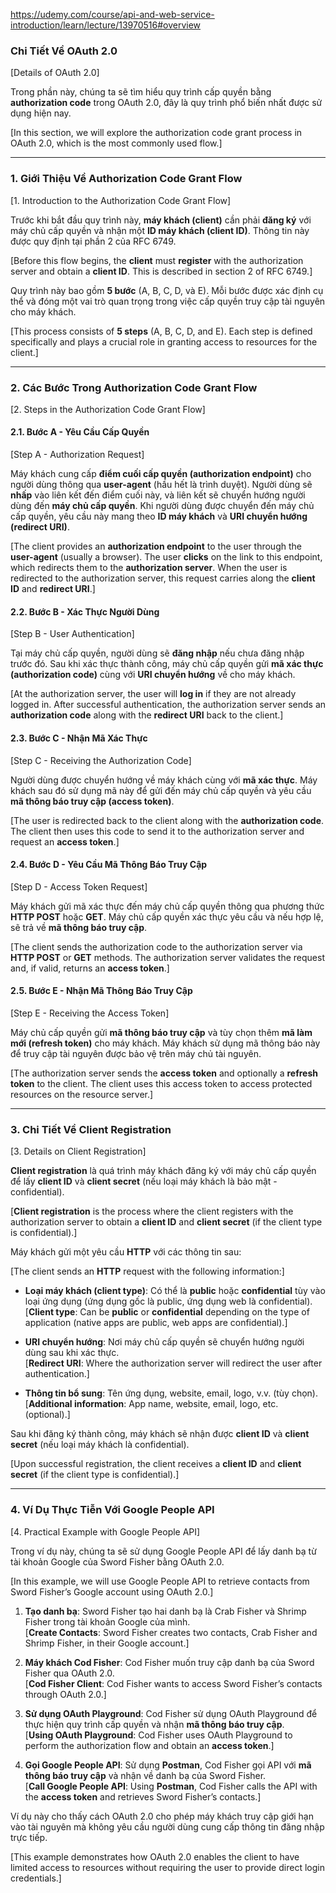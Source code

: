 https://udemy.com/course/api-and-web-service-introduction/learn/lecture/13970516#overview  
### Chi Tiết Về OAuth 2.0  
[Details of OAuth 2.0]

Trong phần này, chúng ta sẽ tìm hiểu quy trình cấp quyền bằng **authorization code** trong OAuth 2.0, đây là quy trình phổ biến nhất được sử dụng hiện nay.

[In this section, we will explore the authorization code grant process in OAuth 2.0, which is the most commonly used flow.]

---

### 1. Giới Thiệu Về Authorization Code Grant Flow  
[1. Introduction to the Authorization Code Grant Flow]

Trước khi bắt đầu quy trình này, **máy khách (client)** cần phải **đăng ký** với máy chủ cấp quyền và nhận một **ID máy khách (client ID)**. Thông tin này được quy định tại phần 2 của RFC 6749.

[Before this flow begins, the **client** must **register** with the authorization server and obtain a **client ID**. This is described in section 2 of RFC 6749.]

Quy trình này bao gồm **5 bước** (A, B, C, D, và E). Mỗi bước được xác định cụ thể và đóng một vai trò quan trọng trong việc cấp quyền truy cập tài nguyên cho máy khách.

[This process consists of **5 steps** (A, B, C, D, and E). Each step is defined specifically and plays a crucial role in granting access to resources for the client.]

---

### 2. Các Bước Trong Authorization Code Grant Flow  
[2. Steps in the Authorization Code Grant Flow]

#### 2.1. Bước A - Yêu Cầu Cấp Quyền  
[Step A - Authorization Request]

Máy khách cung cấp **điểm cuối cấp quyền (authorization endpoint)** cho người dùng thông qua **user-agent** (hầu hết là trình duyệt). Người dùng sẽ **nhấp** vào liên kết đến điểm cuối này, và liên kết sẽ chuyển hướng người dùng đến **máy chủ cấp quyền**. Khi người dùng được chuyển đến máy chủ cấp quyền, yêu cầu này mang theo **ID máy khách** và **URI chuyển hướng (redirect URI)**.

[The client provides an **authorization endpoint** to the user through the **user-agent** (usually a browser). The user **clicks** on the link to this endpoint, which redirects them to the **authorization server**. When the user is redirected to the authorization server, this request carries along the **client ID** and **redirect URI**.]

#### 2.2. Bước B - Xác Thực Người Dùng  
[Step B - User Authentication]

Tại máy chủ cấp quyền, người dùng sẽ **đăng nhập** nếu chưa đăng nhập trước đó. Sau khi xác thực thành công, máy chủ cấp quyền gửi **mã xác thực (authorization code)** cùng với **URI chuyển hướng** về cho máy khách.

[At the authorization server, the user will **log in** if they are not already logged in. After successful authentication, the authorization server sends an **authorization code** along with the **redirect URI** back to the client.]

#### 2.3. Bước C - Nhận Mã Xác Thực  
[Step C - Receiving the Authorization Code]

Người dùng được chuyển hướng về máy khách cùng với **mã xác thực**. Máy khách sau đó sử dụng mã này để gửi đến máy chủ cấp quyền và yêu cầu **mã thông báo truy cập (access token)**.

[The user is redirected back to the client along with the **authorization code**. The client then uses this code to send it to the authorization server and request an **access token**.]

#### 2.4. Bước D - Yêu Cầu Mã Thông Báo Truy Cập  
[Step D - Access Token Request]

Máy khách gửi mã xác thực đến máy chủ cấp quyền thông qua phương thức **HTTP POST** hoặc **GET**. Máy chủ cấp quyền xác thực yêu cầu và nếu hợp lệ, sẽ trả về **mã thông báo truy cập**.

[The client sends the authorization code to the authorization server via **HTTP POST** or **GET** methods. The authorization server validates the request and, if valid, returns an **access token**.]

#### 2.5. Bước E - Nhận Mã Thông Báo Truy Cập  
[Step E - Receiving the Access Token]

Máy chủ cấp quyền gửi **mã thông báo truy cập** và tùy chọn thêm **mã làm mới (refresh token)** cho máy khách. Máy khách sử dụng mã thông báo này để truy cập tài nguyên được bảo vệ trên máy chủ tài nguyên.

[The authorization server sends the **access token** and optionally a **refresh token** to the client. The client uses this access token to access protected resources on the resource server.]

---

### 3. Chi Tiết Về Client Registration  
[3. Details on Client Registration]

**Client registration** là quá trình máy khách đăng ký với máy chủ cấp quyền để lấy **client ID** và **client secret** (nếu loại máy khách là bảo mật - confidential).

[**Client registration** is the process where the client registers with the authorization server to obtain a **client ID** and **client secret** (if the client type is confidential).]

Máy khách gửi một yêu cầu **HTTP** với các thông tin sau:

[The client sends an **HTTP** request with the following information:]

- **Loại máy khách (client type)**: Có thể là **public** hoặc **confidential** tùy vào loại ứng dụng (ứng dụng gốc là public, ứng dụng web là confidential).  
  [**Client type**: Can be **public** or **confidential** depending on the type of application (native apps are public, web apps are confidential).]  

- **URI chuyển hướng**: Nơi máy chủ cấp quyền sẽ chuyển hướng người dùng sau khi xác thực.  
  [**Redirect URI**: Where the authorization server will redirect the user after authentication.]  

- **Thông tin bổ sung**: Tên ứng dụng, website, email, logo, v.v. (tùy chọn).  
  [**Additional information**: App name, website, email, logo, etc. (optional).]

Sau khi đăng ký thành công, máy khách sẽ nhận được **client ID** và **client secret** (nếu loại máy khách là confidential).

[Upon successful registration, the client receives a **client ID** and **client secret** (if the client type is confidential).]

---

### 4. Ví Dụ Thực Tiễn Với Google People API  
[4. Practical Example with Google People API]

Trong ví dụ này, chúng ta sẽ sử dụng Google People API để lấy danh bạ từ tài khoản Google của Sword Fisher bằng OAuth 2.0.

[In this example, we will use Google People API to retrieve contacts from Sword Fisher’s Google account using OAuth 2.0.]

1. **Tạo danh bạ**: Sword Fisher tạo hai danh bạ là Crab Fisher và Shrimp Fisher trong tài khoản Google của mình.  
   [**Create Contacts**: Sword Fisher creates two contacts, Crab Fisher and Shrimp Fisher, in their Google account.]  
   
2. **Máy khách Cod Fisher**: Cod Fisher muốn truy cập danh bạ của Sword Fisher qua OAuth 2.0.  
   [**Cod Fisher Client**: Cod Fisher wants to access Sword Fisher’s contacts through OAuth 2.0.]

3. **Sử dụng OAuth Playground**: Cod Fisher sử dụng OAuth Playground để thực hiện quy trình cấp quyền và nhận **mã thông báo truy cập**.  
   [**Using OAuth Playground**: Cod Fisher uses OAuth Playground to perform the authorization flow and obtain an **access token**.]

4. **Gọi Google People API**: Sử dụng **Postman**, Cod Fisher gọi API với **mã thông báo truy cập** và nhận về danh bạ của Sword Fisher.  
   [**Call Google People API**: Using **Postman**, Cod Fisher calls the API with the **access token** and retrieves Sword Fisher’s contacts.]

Ví dụ này cho thấy cách OAuth 2.0 cho phép máy khách truy cập giới hạn vào tài nguyên mà không yêu cầu người dùng cung cấp thông tin đăng nhập trực tiếp.

[This example demonstrates how OAuth 2.0 enables the client to have limited access to resources without requiring the user to provide direct login credentials.]
